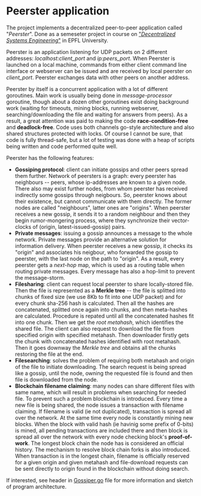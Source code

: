 # Peerster application

The project implements a decentralized peer-to-peer application called "*Peerster*". Done as a semeseter project in course on ["*Decentralized Systems Engineering*"](http://edu.epfl.ch/coursebook/en/decentralized-systems-engineering-CS-438) in EPFL University.

Peerster is an application listening for UDP packets on 2 different addresses: *localhost:client\_port* and *ip:peers\_port*. When Peerster is launched on a local machine, 
commands from either client command line interface or webserver can be issued and are received by local peerster on *client\_port*. Peerster
exchanges data with other peers on another address.

Peerster by itself is a concurrent application with a lot of different goroutines. Main work is usually being done in *message-processor* goroutine, though about a dozen 
other goroutines exist doing background work (waiting for timeouts, mining blocks, running webserver, searching/downloading the file and waiting for answers from peers). 
As a result, a great attention was paid to making the code **race-condition-free** and **deadlock-free**. Code uses both channels go-style architecture and also
shared structures protected with locks. Of course I cannot be sure, that code is fully thread-safe,
but a lot of testing was done with a heap of scripts being written and code performed quite well.

Peerster has the following features:
* **Gossiping protocol**: client can initiate gossips and other peers spread them further. Network of peersters is a graph: every peerster has neighbours -- peers, whose ip-addresses
are known to a given node. There also may exist further nodes, from whom peerster has received indirectly some gossips through neigbours. 
So, peerster knows about their existence, but cannot communicate with them directly. 
The former nodes are called "neighbours", latter ones are "origins". When peerster receives a new gossip, it sends it to a random neighbour and then 
they begin rumor-mongering process, where they synchronize their vector-clocks of (origin, latest-issued-gossip) pairs.
* **Private messages**: issuing a gossip announces a message to the whole network. Private messages provide an alternative solution for information delivery. 
When peerster receives a new gossip, it checks its "origin" and associates his neigbour, who forwarded the gossip to peerster, with the last node on the path to "origin". 
As a result, every peerster gets a *next-hop* map, which is used as a routing table when routing private messages. Every message has also a hop-limit to prevent
the message-storm.
* **Filesharing**: client can request local peerster to share locally-stored file. Then the file is represented as a **Merkle tree** -- the file is splitted into chunks of fixed
size (we use 8Kb to fit into one UDP packet) and for every chunk sha-256 hash is calculated. Then all the hashes are concatenated, splitted once again into chunks, and then
meta-hashes are calculated. Procedure is repated until all the concatenated hashes fit into one chunk. Then we get the *root metahash*, which identifies the shared file.
The client can also request to download the file from specified origin with specified metahash. Then downloader firstly gets the chunk with concatenated hashes identified
with root metahash. Then it goes downway the *Merkle tree* and obtains all the chunks restoring the file at the end.
* **Filesearching**: solves the problem of requiring both metahash and origin of the file to initiate downloading. 
The search request is being spread like a gossip, until the node, owning the requested file is found and then file is downloaded from the node.
* **Blockchain filename claiming**: many nodes can share different files with same name, which will result in problems when searching for needed file. To prevent such a problem
blockchain is introduced. Every time a new file is being shared, the node issues a transaction with filename claiming. If filename is valid (ie not duplicated), transaction is
spread all over the network. At the same time every node is constantly mining new blocks. When the block with valid hash (ie havinig some prefix of 0-bits) is mined, all pending transactions are included there and then block is spread all over the network with every node checking block's **proof-of-work**. The longest block chain the node has is considered an official history. The mechanism to resolve block chain forks is also introduced. When transaction is in the longest chain, filename is officially reserved for a given origin and given metahash and file-download requests can be sent directly to origin found in the blockchain without
doing search.

If interested, see header in [Gossiper.go](src/github.com/SubutaiBogatur/Peerster/gossiper/Gossiper.go) file for more information and sketch of program architecture.

